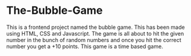 # The-Bubble-Game
This is a frontend project named the bubble game.
This has been made using HTML, CSS and Javascript.
The game is all about to hit the given number in the bunch of random numbers and once you hit the correct number you get a +10 points.
This game is a time based game.


